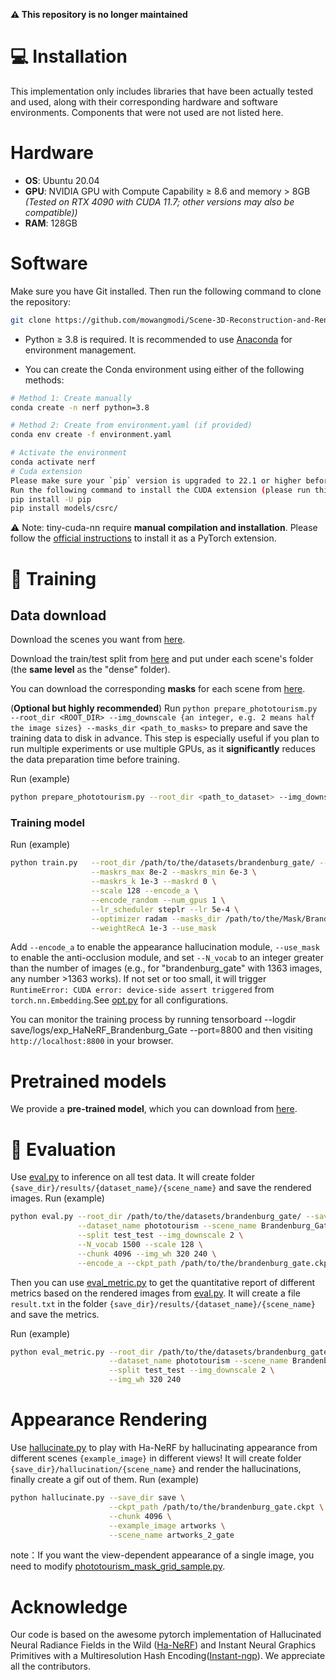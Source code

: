 **⚠️ This repository is no longer maintained**

# 💻 Installation
This implementation only includes libraries that have been actually tested and used, along with their corresponding hardware and software environments. Components that were not used are not listed here.
# Hardware
- **OS**: Ubuntu 20.04  
- **GPU**: NVIDIA GPU with Compute Capability ≥ 8.6 and memory > 8GB  *(Tested on RTX 4090 with CUDA 11.7; other versions may also be compatible))* 
- **RAM**: 128GB 
#  Software

Make sure you have Git installed. Then run the following command to clone the repository:

```bash
git clone https://github.com/mowangmodi/Scene-3D-Reconstruction-and-Rendering-from-OutdoorUnconstrained-Images-Based-on-NeRF.git
```
-  Python ≥ 3.8 is required. It is recommended to use [Anaconda](https://www.anaconda.com/) for environment management.

- You can create the Conda environment using either of the following methods:

```bash
# Method 1: Create manually
conda create -n nerf python=3.8

# Method 2: Create from environment.yaml (if provided)
conda env create -f environment.yaml

# Activate the environment
conda activate nerf
# Cuda extension
Please make sure your `pip` version is upgraded to 22.1 or higher before installing the CUDA extension.
Run the following command to install the CUDA extension (please run this every time after pulling new code):
pip install -U pip
pip install models/csrc/
```
⚠️ Note: tiny-cuda-nn require **manual compilation and installation**. Please follow the [official instructions](https://github.com/NVlabs/tiny-cuda-nn#pytorch-extension) to install it as a PyTorch extension.

# 🔑 Training
## Data download
Download the scenes you want from [here](https://www.cs.ubc.ca/~kmyi/imw2020/data.html).

Download the train/test split from [here](https://nerf-w.github.io/) and put under each scene's folder (the **same level** as the "dense" folder).

You can download the corresponding **masks** for each scene from [here](https://drive.google.com/drive/folders/1mat80K8bli-UAAEH4nmkmAkrSTQlcNTG).

(**Optional but highly recommended**) Run `python prepare_phototourism.py --root_dir <ROOT_DIR> --img_downscale {an integer, e.g. 2 means half the image sizes} --masks_dir <path_to_masks>` to prepare and save the training data to disk in advance. This step is especially useful if you plan to run multiple experiments or use multiple GPUs, as it **significantly** reduces the data preparation time before training.

Run (example)
```bash 
python prepare_phototourism.py --root_dir <path_to_dataset> --img_downscale <scale_factor> --masks_dir <path_to_masks>
```

### Training model
Run (example)
```bash 
python train.py   --root_dir /path/to/the/datasets/brandenburg_gate/ --img_downscale 2 \
				  --maskrs_max 8e-2 --maskrs_min 6e-3 \
				  --maskrs_k 1e-3 --maskrd 0 \
				  --scale 128 --encode_a \
				  --encode_random --num_gpus 1 \
				  --lr_scheduler steplr --lr 5e-4 \
				  --optimizer radam --masks_dir /path/to/the/Mask/Brandenburg_Gate_Mask \
				  --weightRecA 1e-3 --use_mask
  ```
  Add `--encode_a` to enable the appearance hallucination module, `--use_mask` to enable the anti-occlusion module, and set `--N_vocab` to an integer greater than the number of images (e.g., for "brandenburg_gate" with 1363 images, any number >1363 works). If not set or too small, it will trigger `RuntimeError: CUDA error: device-side assert triggered` from `torch.nn.Embedding`.See [opt.py](https://github.com/mowangmodi/Scene-3D-Reconstruction-and-Rendering-from-Outdoor-Unconstrained-Images-Based-on-NeRF/blob/main/opt.py) for all configurations.
  
 You can monitor the training process by running tensorboard --logdir save/logs/exp_HaNeRF_Brandenburg_Gate --port=8800 and then visiting ```http://localhost:8800``` in your browser.

# Pretrained models 
We provide a **pre-trained model**, which you can download from [here](https://drive.google.com/drive/folders/1mat80K8bli-UAAEH4nmkmAkrSTQlcNTG).
 
#  🔎 Evaluation
Use [eval.py](https://github.com/mowangmodi/Scene-3D-Reconstruction-and-Rendering-from-Outdoor-Unconstrained-Images-Based-on-NeRF/blob/main/eval.py) to inference on all test data. It will create folder `{save_dir}/results/{dataset_name}/{scene_name}` and save the rendered images.
Run (example)
```bash 
python eval.py --root_dir /path/to/the/datasets/brandenburg_gate/ --save_dir save \
               --dataset_name phototourism --scene_name Brandenburg_Gate \
               --split test_test --img_downscale 2 \
               --N_vocab 1500 --scale 128 \
               --chunk 4096 --img_wh 320 240 \
               --encode_a --ckpt_path /path/to/the/brandenburg_gate.ckpt
```
Then you can use [eval_metric.py](https://github.com/mowangmodi/Scene-3D-Reconstruction-and-Rendering-from-Outdoor-Unconstrained-Images-Based-on-NeRF/blob/main/eval_metric.py) to get the quantitative report of different metrics based on the rendered images from [eval.py](https://github.com/mowangmodi/Scene-3D-Reconstruction-and-Rendering-from-Outdoor-Unconstrained-Images-Based-on-NeRF/blob/main/eval.py). It will create a file `result.txt` in the folder `{save_dir}/results/{dataset_name}/{scene_name}` and save the metrics.

Run (example)
```bash 
python eval_metric.py --root_dir /path/to/the/datasets/brandenburg_gate/  --save_dir save \
                      --dataset_name phototourism --scene_name Brandenburg_Gate \
                      --split test_test --img_downscale 2 \
                      --img_wh 320 240
```
# Appearance Rendering
Use [hallucinate.py](https://github.com/mowangmodi/Scene-3D-Reconstruction-and-Rendering-from-Outdoor-Unconstrained-Images-Based-on-NeRF/blob/main/hallucinate.py) to play with Ha-NeRF by hallucinating appearance from different scenes `{example_image}` in different views! It will create folder `{save_dir}/hallucination/{scene_name}` and render the hallucinations, finally create a gif out of them.
Run (example)
```bash 
python hallucinate.py --save_dir save \
                      --ckpt_path /path/to/the/brandenburg_gate.ckpt \
                      --chunk 4096 \
                      --example_image artworks \
                      --scene_name artworks_2_gate
```
note：If you want the view-dependent appearance of a single image, you need to modify [phototourism_mask_grid_sample.py](https://github.com/mowangmodi/Scene-3D-Reconstruction-and-Rendering-from-Outdoor-Unconstrained-Images-Based-on-NeRF/blob/main/datasets/phototourism_mask_grid_sample.py).

# Acknowledge
Our code is based on the awesome pytorch implementation of Hallucinated Neural Radiance Fields in the Wild ([Ha-NeRF](https://github.com/rover-xingyu/Ha-NeRF?tab=readme-ov-file)) and Instant Neural Graphics Primitives with a Multiresolution Hash Encoding([Instant-ngp](https://github.com/kwea123/ngp_pl)). We appreciate all the contributors.

      

